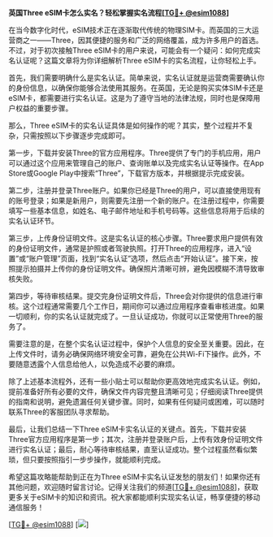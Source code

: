 **英国Three eSIM卡怎么实名？轻松掌握实名流程[[TG💪+ @esim1088](https://t.me/s/esim1088)]**

在当今数字化时代，eSIM技术正在逐渐取代传统的物理SIM卡。而英国的三大运营商之一——Three，因其便捷的服务和广泛的网络覆盖，成为许多用户的首选。不过，对于初次接触Three eSIM卡的用户来说，可能会有一个疑问：如何完成实名认证呢？这篇文章将为你详细解析Three eSIM卡的实名流程，让你轻松上手。

首先，我们需要明确什么是实名认证。简单来说，实名认证就是运营商需要确认你的身份信息，以确保你能够合法使用其服务。在英国，无论是购买实体SIM卡还是eSIM卡，都需要进行实名认证。这是为了遵守当地的法律法规，同时也是保障用户权益的重要步骤。

那么，Three eSIM卡的实名认证具体是如何操作的呢？其实，整个过程并不复杂，只需按照以下步骤逐步完成即可。

第一步，下载并安装Three的官方应用程序。Three提供了专门的手机应用，用户可以通过这个应用来管理自己的账户、查询账单以及完成实名认证等操作。在App Store或Google Play中搜索“Three”，下载官方版本，并根据提示完成安装。

第二步，注册并登录Three账户。如果你已经是Three的用户，可以直接使用现有的账号登录；如果是新用户，则需要先注册一个新的账户。在注册过程中，你需要填写一些基本信息，如姓名、电子邮件地址和手机号码等。这些信息将用于后续的实名认证环节。

第三步，上传身份证明文件。这是实名认证的核心步骤。Three要求用户提供有效的身份证明文件，通常是护照或者驾驶执照。打开Three的应用程序，进入“设置”或“账户管理”页面，找到“实名认证”选项，然后点击“开始认证”。接下来，按照提示拍摄并上传你的身份证明文件。确保照片清晰可辨，避免因模糊不清导致审核失败。

第四步，等待审核结果。提交完身份证明文件后，Three会对你提供的信息进行审核。这个过程通常需要几个工作日，期间你可以通过应用程序查看审核进度。如果一切顺利，你的实名认证就完成了。一旦认证成功，你就可以正常使用Three的服务了。

需要注意的是，在整个实名认证过程中，保护个人信息的安全至关重要。因此，在上传文件时，请务必确保网络环境安全可靠，避免在公共Wi-Fi下操作。此外，不要随意透露个人信息给他人，以免造成不必要的麻烦。

除了上述基本流程外，还有一些小贴士可以帮助你更高效地完成实名认证。例如，提前准备好所有必要的文件，确保文件内容完整且清晰可见；仔细阅读Three提供的指南和说明，避免遗漏任何关键步骤。同时，如果有任何疑问或困难，可以随时联系Three的客服团队寻求帮助。

最后，让我们总结一下Three eSIM卡实名认证的关键点。首先，下载并安装Three官方应用程序是第一步；其次，注册并登录账户后，上传有效身份证明文件进行实名认证；最后，耐心等待审核结果，直至认证成功。整个过程虽然看似繁琐，但只要按照指引一步步操作，就能顺利完成。

希望这篇攻略能帮助到正在为Three eSIM卡实名认证发愁的朋友们！如果你还有其他问题，欢迎随时留言讨论。记得关注我们的频道[[TG💪+ @esim1088](https://t.me/s/esim1088)]，获取更多关于eSIM卡的知识和资讯。祝大家都能顺利实现实名认证，畅享便捷的移动通信服务！

[[TG💪+ @esim1088](https://t.me/s/esim1088)] [![](https://i.postimg.cc/4NQfJmqS/Snipaste-2025-05-13-00-14-12.png)]